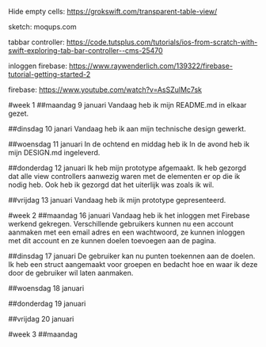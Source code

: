 Hide empty cells:
https://grokswift.com/transparent-table-view/

sketch:
moqups.com

tabbar controller:
https://code.tutsplus.com/tutorials/ios-from-scratch-with-swift-exploring-tab-bar-controller--cms-25470

inloggen firebase:
https://www.raywenderlich.com/139322/firebase-tutorial-getting-started-2

firebase:
https://www.youtube.com/watch?v=AsSZulMc7sk

#week 1
##maandag 9 januari 
Vandaag heb ik mijn README.md in elkaar gezet. 

##dinsdag 10 janari 
Vandaag heb ik aan mijn technische design gewerkt. 

##woensdag 11 januari
In de ochtend en middag heb ik In de avond heb ik mijn DESIGN.md ingeleverd. 

##donderdag 12 januari
Ik heb mijn prototype afgemaakt. Ik heb gezorgd dat alle view controllers aanwezig waren met de elementen er op die ik nodig heb. Ook heb ik gezorgd dat het uiterlijk was zoals ik wil. 

##vrijdag 13 januari
Vandaag heb ik mijn prototype gepresenteerd. 

#week 2
##maandag 16 januari
Vandaag heb ik het inloggen met Firebase werkend gekregen. Verschillende gebruikers kunnen nu een account aanmaken met een email adres en een wachtwoord, ze kunnen inloggen met dit account en ze kunnen doelen toevoegen aan de pagina. 

##dinsdag 17 januari
De gebruiker kan nu punten toekennen aan de doelen. Ik heb een struct aangemaakt voor groepen en bedacht hoe en waar ik deze door de gebruiker wil laten aanmaken. 

##woensdag 18 januari 


##donderdag 19 januari

  
##vrijdag 20 januari


#week 3 
##maandag 
